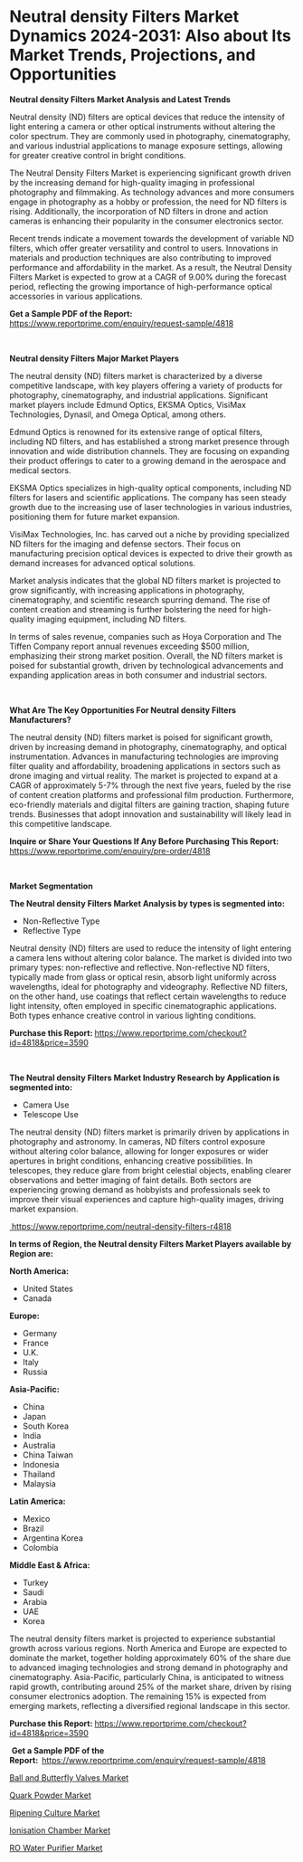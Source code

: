 <p><h1>Neutral density Filters Market Dynamics 2024-2031: Also about Its Market Trends, Projections, and Opportunities</h1></p><p><strong>Neutral density Filters Market Analysis and Latest Trends</strong></p>
<p><p>Neutral density (ND) filters are optical devices that reduce the intensity of light entering a camera or other optical instruments without altering the color spectrum. They are commonly used in photography, cinematography, and various industrial applications to manage exposure settings, allowing for greater creative control in bright conditions. </p><p>The Neutral Density Filters Market is experiencing significant growth driven by the increasing demand for high-quality imaging in professional photography and filmmaking. As technology advances and more consumers engage in photography as a hobby or profession, the need for ND filters is rising. Additionally, the incorporation of ND filters in drone and action cameras is enhancing their popularity in the consumer electronics sector. </p><p>Recent trends indicate a movement towards the development of variable ND filters, which offer greater versatility and control to users. Innovations in materials and production techniques are also contributing to improved performance and affordability in the market. As a result, the Neutral Density Filters Market is expected to grow at a CAGR of 9.00% during the forecast period, reflecting the growing importance of high-performance optical accessories in various applications.</p></p>
<p><strong>Get a Sample PDF of the Report:&nbsp;</strong> <a href="https://www.reportprime.com/enquiry/request-sample/4818">https://www.reportprime.com/enquiry/request-sample/4818</a></p>
<p>&nbsp;</p>
<p><strong>Neutral density Filters Major Market Players</strong></p>
<p><p>The neutral density (ND) filters market is characterized by a diverse competitive landscape, with key players offering a variety of products for photography, cinematography, and industrial applications. Significant market players include Edmund Optics, EKSMA Optics, VisiMax Technologies, Dynasil, and Omega Optical, among others.</p><p>Edmund Optics is renowned for its extensive range of optical filters, including ND filters, and has established a strong market presence through innovation and wide distribution channels. They are focusing on expanding their product offerings to cater to a growing demand in the aerospace and medical sectors.</p><p>EKSMA Optics specializes in high-quality optical components, including ND filters for lasers and scientific applications. The company has seen steady growth due to the increasing use of laser technologies in various industries, positioning them for future market expansion.</p><p>VisiMax Technologies, Inc. has carved out a niche by providing specialized ND filters for the imaging and defense sectors. Their focus on manufacturing precision optical devices is expected to drive their growth as demand increases for advanced optical solutions.</p><p>Market analysis indicates that the global ND filters market is projected to grow significantly, with increasing applications in photography, cinematography, and scientific research spurring demand. The rise of content creation and streaming is further bolstering the need for high-quality imaging equipment, including ND filters.</p><p>In terms of sales revenue, companies such as Hoya Corporation and The Tiffen Company report annual revenues exceeding $500 million, emphasizing their strong market position. Overall, the ND filters market is poised for substantial growth, driven by technological advancements and expanding application areas in both consumer and industrial sectors.</p></p>
<p>&nbsp;</p>
<p><strong>What Are The Key Opportunities For Neutral density Filters Manufacturers?</strong></p>
<p><p>The neutral density (ND) filters market is poised for significant growth, driven by increasing demand in photography, cinematography, and optical instrumentation. Advances in manufacturing technologies are improving filter quality and affordability, broadening applications in sectors such as drone imaging and virtual reality. The market is projected to expand at a CAGR of approximately 5-7% through the next five years, fueled by the rise of content creation platforms and professional film production. Furthermore, eco-friendly materials and digital filters are gaining traction, shaping future trends. Businesses that adopt innovation and sustainability will likely lead in this competitive landscape.</p></p>
<p><strong>Inquire or Share Your Questions If Any Before Purchasing This Report:</strong> <a href="https://www.reportprime.com/enquiry/pre-order/4818">https://www.reportprime.com/enquiry/pre-order/4818</a></p>
<p>&nbsp;</p>
<p><strong>Market Segmentation</strong></p>
<p><strong>The Neutral density Filters Market Analysis by types is segmented into:</strong></p>
<p><ul><li>Non-Reflective Type</li><li>Reflective Type</li></ul></p>
<p><p>Neutral density (ND) filters are used to reduce the intensity of light entering a camera lens without altering color balance. The market is divided into two primary types: non-reflective and reflective. Non-reflective ND filters, typically made from glass or optical resin, absorb light uniformly across wavelengths, ideal for photography and videography. Reflective ND filters, on the other hand, use coatings that reflect certain wavelengths to reduce light intensity, often employed in specific cinematographic applications. Both types enhance creative control in various lighting conditions.</p></p>
<p><strong>Purchase this Report:&nbsp;</strong><a href="https://www.reportprime.com/checkout?id=4818&price=3590">https://www.reportprime.com/checkout?id=4818&price=3590</a></p>
<p>&nbsp;</p>
<p><strong>The Neutral density Filters Market Industry Research by Application is segmented into:</strong></p>
<p><ul><li>Camera Use</li><li>Telescope Use</li></ul></p>
<p><p>The neutral density (ND) filters market is primarily driven by applications in photography and astronomy. In cameras, ND filters control exposure without altering color balance, allowing for longer exposures or wider apertures in bright conditions, enhancing creative possibilities. In telescopes, they reduce glare from bright celestial objects, enabling clearer observations and better imaging of faint details. Both sectors are experiencing growing demand as hobbyists and professionals seek to improve their visual experiences and capture high-quality images, driving market expansion.</p></p>
<p><a href="https://www.reportprime.com/neutral-density-filters-r4818">&nbsp;https://www.reportprime.com/neutral-density-filters-r4818</a></p>
<p><strong>In terms of Region, the Neutral density Filters Market Players available by Region are:</strong></p>
<p>
    <p> <strong> North America: </strong>
        <ul>
            <li>United States</li>
            <li>Canada</li>
        </ul>
        </p> 
    <p> <strong> Europe: </strong>
        <ul>
            <li>Germany</li>
            <li>France</li>
            <li>U.K.</li>
            <li>Italy</li>
            <li>Russia</li>
        </ul>
        </p> 
    <p> <strong> Asia-Pacific: </strong>
        <ul>
            <li>China</li>
            <li>Japan</li>
            <li>South Korea</li>
            <li>India</li>
            <li>Australia</li>
            <li>China Taiwan</li>
            <li>Indonesia</li>
            <li>Thailand</li>
            <li>Malaysia</li>
        </ul>
        </p> 
    <p> <strong> Latin America: </strong>
        <ul>
            <li>Mexico</li>
            <li>Brazil</li>
            <li>Argentina Korea</li>
            <li>Colombia</li>
        </ul>
        </p> 
    <p> <strong> Middle East & Africa: </strong>
        <ul>
            <li>Turkey</li>
            <li>Saudi</li>
            <li>Arabia</li>
            <li>UAE</li>
            <li>Korea</li>
        </ul>
    </p>
    </p>
<p><p>The neutral density filters market is projected to experience substantial growth across various regions. North America and Europe are expected to dominate the market, together holding approximately 60% of the share due to advanced imaging technologies and strong demand in photography and cinematography. Asia-Pacific, particularly China, is anticipated to witness rapid growth, contributing around 25% of the market share, driven by rising consumer electronics adoption. The remaining 15% is expected from emerging markets, reflecting a diversified regional landscape in this sector.</p></p>
<p><strong>Purchase this Report: </strong><a href="https://www.reportprime.com/checkout?id=4818&price=3590">https://www.reportprime.com/checkout?id=4818&price=3590</a></p>
<p>&nbsp;<strong>Get a Sample PDF of the Report:&nbsp;&nbsp;</strong><a href="https://www.reportprime.com/enquiry/request-sample/4818">https://www.reportprime.com/enquiry/request-sample/4818</a></p>
<p><strong></strong></p>
<p><p><a href="https://www.linkedin.com/pulse/booming-ball-butterfly-valves-market-sector-analysis-growth-mipjc?trackingId=5jzcSMDXQCW8JLPaZ1eGrA%3D%3D">Ball and Butterfly Valves Market</a></p><p><a href="https://issuu.com/reportprime-2/docs/quark-powder-market-size-2030.pptx_ee4bc1bd355e77">Quark Powder Market</a></p><p><a href="https://issuu.com/reportprime-2/docs/ripening-culture-market-size-2030.p_b1843260a4ffeb">Ripening Culture Market</a></p><p><a href="https://www.linkedin.com/pulse/market-forecasting-change-global-ionisation-chamber-dynamics-8if5c?trackingId=APStsSH8SEO2ZOoVRsUfjg%3D%3D">Ionisation Chamber Market</a></p><p><a href="https://www.linkedin.com/pulse/ro-water-purifier-market-industry-landscape-growth-trajectories-lqdhc?trackingId=C8Cd2QYfT96imhoIybw8Ag%3D%3D">RO Water Purifier Market</a></p></p>